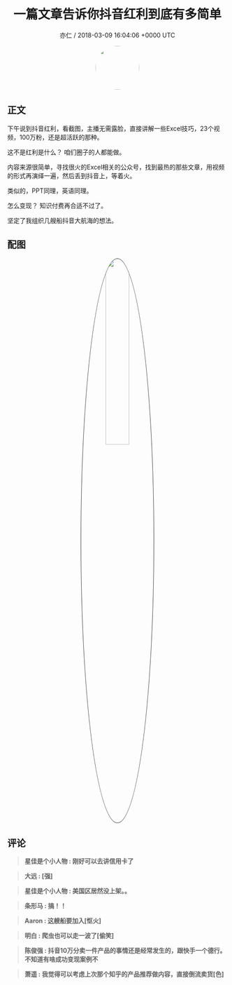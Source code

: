 <h1 align="center">一篇文章告诉你抖音红利到底有多简单</h1>
<p align="center">
    <a>亦仁 / 2018-03-09 16:04:06 &#43;0000 UTC</a>
</p>

<div align="center">
    <img src="https://images.zsxq.com/Fn3NQqCN8nuGF86yZPXSbEsl0mb3?e=1590940799&amp;token=kIxbL07-8jAj8w1n4s9zv64FuZZNEATmlU_Vm6zD:pfbNc8W3hS0oYG_hyXXh_rHMHuc=" width="100" height="100" style="border:1px solid;border-radius:50%; color:#ffffff"/>
</div>

## 正文

<div>
     

下午说到抖音红利，看截图，主播无需露脸，直接讲解一些Excel技巧，23个视频，100万粉，还是超活跃的那种。 

这不是红利是什么？ 咱们圈子的人都能做。 

内容来源很简单，寻找很火的Excel相关的公众号，找到最热的那些文章，用视频的形式再演绎一遍，然后丢到抖音上，等着火。 

类似的，PPT同理，英语同理。

怎么变现？ 知识付费再合适不过了。

坚定了我组织几艘船抖音大航海的想法。
</div>

## 配图
<div class="image" align="center">

<img src="https://images.zsxq.com/FgoWZ6giKdKuYnMfhzpxsUjoz_sd?imageMogr2/auto-orient/thumbnail/800x/format/jpg/blur/1x0/quality/75&amp;e=1590940799&amp;token=kIxbL07-8jAj8w1n4s9zv64FuZZNEATmlU_Vm6zD:W71Wj1uxOPfrmaMuyyGHK5y8piU=" width="33%" height="33%" style="border:1px solid;border-radius:50%; color:#3c3f41"/>

</div>

## 评论

<div align="left">
<div>

<blockquote >
<span> <strong>星佳是个小人物 : 刚好可以去讲信用卡了 </strong></span>
</blockquote>

<blockquote >
<span> <strong>大远 : [强] </strong></span>
</blockquote>

<blockquote >
<span> <strong>星佳是个小人物 : 美国区居然没上架。。 </strong></span>
</blockquote>

<blockquote >
<span> <strong>条形马 : 搞！！ </strong></span>
</blockquote>

<blockquote >
<span> <strong>Aaron : 这艘船要加入[怄火] </strong></span>
</blockquote>

<blockquote >
<span> <strong>明白 : 爬虫也可以走一波了[偷笑] </strong></span>
</blockquote>

<blockquote >
<span> <strong>陈俊强 : 抖音10万分卖一件产品的事情还是经常发生的，跟快手一个德行。不知道有啥成功变现案例不 </strong></span>
</blockquote>

<blockquote >
<span> <strong>萧遥 : 我觉得可以考虑上次那个知乎的产品推荐做内容，直接倒流卖货[色] </strong></span>
</blockquote>

</div>
</div>